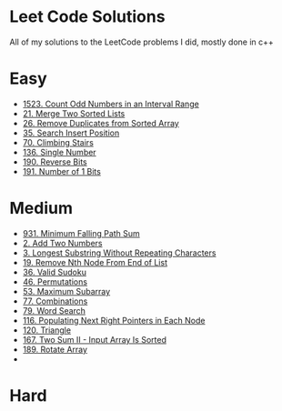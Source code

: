 # Leet Code Solutions
All of my solutions to the LeetCode problems I did, mostly done in c++ 

# Easy
- <a href = "https://leetcode.com/problems/count-odd-numbers-in-an-interval-range/description/">1523. Count Odd Numbers in an Interval Range</a>  
- <a href = "https://leetcode.com/problems/merge-two-sorted-lists/">21. Merge Two Sorted Lists</a>  
- <a href = "https://leetcode.com/problems/remove-duplicates-from-sorted-array/">26. Remove Duplicates from Sorted Array</a>  
- <a href = "https://leetcode.com/problems/search-insert-position/">35. Search Insert Position</a>  
- <a href = "https://leetcode.com/problems/climbing-stairs/">70. Climbing Stairs</a>  
- <a href = "https://leetcode.com/problems/single-number/">136. Single Number</a>  
- <a href = "https://leetcode.com/problems/reverse-bits/">190. Reverse Bits</a>  
- <a href = "https://leetcode.com/problems/number-of-1-bits/">191. Number of 1 Bits</a>  
  

# Medium
- <a href = "https://leetcode.com/problems/minimum-falling-path-sum/">931. Minimum Falling Path Sum</a>  
- <a href = "https://leetcode.com/problems/add-two-numbers/description/">2. Add Two Numbers</a>  
- <a href = "https://leetcode.com/problems/longest-substring-without-repeating-characters/">3. Longest Substring Without Repeating Characters</a>  
- <a href = "https://leetcode.com/problems/remove-nth-node-from-end-of-list/">19. Remove Nth Node From End of List</a>  
- <a href = "https://leetcode.com/problems/valid-sudoku/">36. Valid Sudoku</a>  
- <a href = "https://leetcode.com/problems/permutations/description/">46. Permutations</a>  
- <a href = "https://leetcode.com/problems/maximum-subarray/description/">53. Maximum Subarray</a>  
- <a href = "https://leetcode.com/problems/combinations/description/">77. Combinations</a>  
- <a href = "https://leetcode.com/problems/word-search/">79. Word Search</a>  
- <a href = "https://leetcode.com/problems/populating-next-right-pointers-in-each-node/">116. Populating Next Right Pointers in Each Node</a>  
- <a href = "https://leetcode.com/problems/triangle/">120. Triangle</a>  
- <a href = "https://leetcode.com/problems/two-sum-ii-input-array-is-sorted/">167. Two Sum II - Input Array Is Sorted</a>  
- <a href = "https://leetcode.com/problems/rotate-array/">189. Rotate Array</a>  
- <a href = ""></a>

# Hard
<a href = ""></a>
